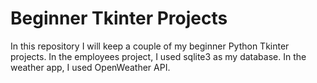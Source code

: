 # Beginner Tkinter Projects
In this repository I will keep a couple of my beginner Python Tkinter projects. In the employees project, I used sqlite3 as my database. In the weather app, I used OpenWeather API.

